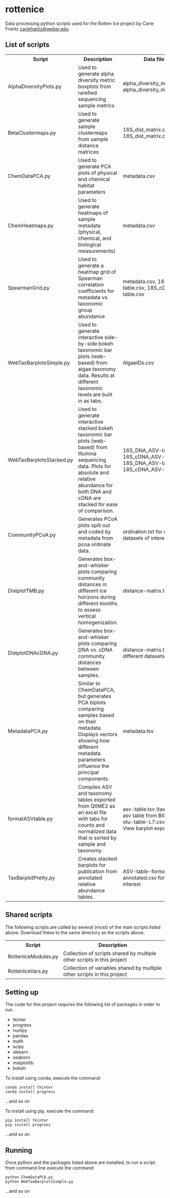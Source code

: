 # rottenice
Data processing python scripts used for the Rotten Ice project
by Carie Frantz cariefrantz@weber.edu

## List of scripts
<table>
<tr><th>Script</th><th>Description</th><th>Data files used</th></tr>
<tr><td>AlphaDiversityPlots.py</td><td>Used to generate alpha diversity metric boxplots from rarefied sequencing sample metrics</td><td>alpha_diversity_metrics_16S.csv, alpha_diversity_metrics_18S.csv</td></tr>
<tr><td>BetaClustermaps.py</td><td>Used to generate sample clustermaps from sample distance matrices</td><td>16S_dist_matrix.csv, 18S_dist_matrix.csv</td></tr>
<tr><td>ChemDataPCA.py</td><td>Used to generate PCA plots of physical and chemical habitat parameters</td><td>metadata.csv</td></tr>
<tr><td>ChemHeatmaps.py</td><td>Used to generate heatmaps of sample metadata (physical, chemical, and biological measurements)</td><td>metadata.csv</td></tr>
<tr><td>SpearmanGrid.py</td><td>Used to generate a heatmap grid of Spearman correlation coefficients for metadata vs. taxonomic group abundance</td><td>metadata.csv, 16S_cDNA_ASV-table.csv, 18S_cDNA_ASV-table.csv</td></tr>
<tr><td>WebTaxBarplotsSimple.py</td><td>Used to generate interactive side-by-side bokeh taxonomic bar plots (web-based) from algae taxonomy data. Results at different taxonomic levels are built in as tabs.</td><td>AlgaeIDs.csv</td></tr>
<tr><td>WebTaxBarplotsStacked.py</td><td>Used to generate interactive stacked bokeh taxonomic bar plots (web-based) from Illumina sequencing data. Plots for absolute and relative abundance for both DNA and cDNA are stacked for ease of comparison.</td><td>16S_DNA_ASV-table.csv, 16S_cDNA_ASV-table.csv, 18S_DNA_ASV-table.csv, 18S_cDNA_ASV-table.csv</td></tr>
<tr><td>CommunityPCoA.py</td><td>Generates PCoA plots split out and coded by metadata from pcoa ordinate data.</td><td>ordination.txt for different datasets of interest</td></tr>
<tr><td>DistplotTMB.py</td><td>Generates box-and-whisker plots comparing community distances in different ice horizons during different months to assess vertical homogenization.</td><td>distance-matrix.tsv</td></tr>
<tr><td>DistplotDNAcDNA.py</td><td>Generates box-and-whisker plots comparing DNA vs. cDNA community distances between samples.</td><td>distance-matrix.tsv for the different datasets</td></tr>
<tr><td>MetadataPCA.py</td><td>Similar to ChemDataPCA, but generates PCA biplots comparing samples based on their metadata. Displays vectors showing how different metadata parameters influence the principal components.</td><td>metadata.tsv</td></tr>
<tr><td>formatASVtable.py</td><td>Compiles ASV and taxonomy tables exported from QIIME2 as an excel file with tabs for counts and normalized data that is sorted by sample and taxonomy.</td><td>asv-table.tsv (taxonomy-added asv table from BIOM export) and otu-table-L7.csv (from QIIME2 View barplot export)</td></tr>
<tr><td>TaxBarplotPretty.py</td><td>Creates stacked barplots for publication from annotated relative abundance tables.</td><td>ASV-table-formatted-annotated.csv for datasets of interest</td></tr>
</table>

## Shared scripts
The following scripts are called by several (most) of the main scripts listed above. Download these to the same directory as the scripts above.
<table>
<tr><th>Script</th><th>Description</th></tr>
<tr><td>RottenIceModules.py</td><td>Collection of scripts shared by multiple other scripts in this project</td></tr>
<tr><td>RottenIceVars.py</td><td>Collection of variables shared by multiple other scripts in this project</td></tr>
</table>

## Setting up
The code for this project requires the following list of packages in order to run.
<ul>
<li>tkinter</li>
<li>progress</li>
<li>numpy</li>
<li>pandas</li>
<li>math</li>
<li>scipy</li>
<li>sklearn</li>
<li>seaborn</li>
<li>matplotlib</li>
<li>bokeh</li>
</ul>

To install using conda, execute the command:

	conda install tkinter
	conda install progress
	
...and so on

To install using pip, execute the command:

	pip install tkinter
	pip install progress
	
...and so on

## Running
Once python and the packages listed above are installed, to run a script from command line execute the command:

	python ChemDataPCA.py
	python WebTaxBarplotsSimple.py
	
...and so on
